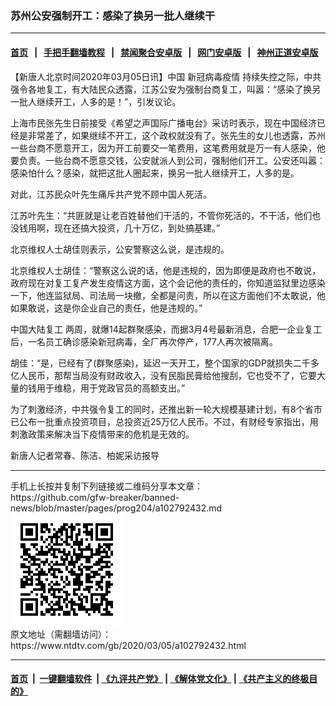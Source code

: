 ### 苏州公安强制开工：感染了换另一批人继续干
------------------------

#### [首页](https://github.com/gfw-breaker/banned-news/blob/master/README.md) &nbsp;&nbsp;|&nbsp;&nbsp; [手把手翻墙教程](https://github.com/gfw-breaker/guides/wiki) &nbsp;&nbsp;|&nbsp;&nbsp; [禁闻聚合安卓版](https://github.com/gfw-breaker/bn-android) &nbsp;&nbsp;|&nbsp;&nbsp; [网门安卓版](https://github.com/oGate2/oGate) &nbsp;&nbsp;|&nbsp;&nbsp; [神州正道安卓版](https://github.com/SzzdOgate/update) 



<div><div class="post_content" itemprop="articleBody">
 <p>
  【新唐人北京时间2020年03月05日讯】中国
  <ok href="https://www.ntdtv.com/gb/新冠病毒疫情.htm">
   新冠病毒疫情
  </ok>
  持续失控之际，中共强令各地复工，有大陆民众透露，江苏公安为强制台商复工，叫嚣：“感染了换另一批人继续开工，人多的是！”，引发议论。
 </p>
 <p>
  上海市民张先生日前接受《希望之声国际广播电台》采访时表示，现在中国经济已经是非常差了，如果继续不开工，这个政权就没有了。张先生的女儿也透露，苏州一些台商不愿意开工，因为开工前要交一笔费用，这笔费用就是万一有人感染，他要负责。一些台商不愿意交钱，公安就派人到公司，强制他们开工。公安还叫嚣：感染怕什么？感染，就把这批人圈起来，换另一批人继续开工，人多的是。
 </p>
 <p>
  对此，江苏民众叶先生痛斥共产党不顾中国人死活。
 </p>
 <p>
  江苏叶先生：“共匪就是让老百姓替他们干活的，不管你死活的，不干活，他们也没钱用啊，现在还搞大投资，几十万亿，到处搞基建。”
 </p>
 <p>
  北京维权人士胡佳则表示，公安警察这么说，是违规的。
 </p>
 <p>
  北京维权人士胡佳：“警察这么说的话，他是违规的，因为即便是政府也不敢说，政府现在对复工复产发生疫情这方面，这个会记他的责任的，你知道监狱里边感染一下，他连监狱局、司法局一块撤，全都是问责，所以在这方面他们不太敢说，他如果敢说，这是你企业自己的责任，他是违规的。”
 </p>
 <p>
  <ok href="https://www.ntdtv.com/gb/中国大陆复工.htm">
   中国大陆复工
  </ok>
  两周，就爆14起群聚感染，而据3月4号最新消息，合肥一企业复工后，一名员工确诊感染新冠病毒，全厂再次停产，177人再次被隔离。
 </p>
 <p>
  胡佳：“是，已经有了(群聚感染)，延迟一天开工，整个国家的GDP就损失二千多亿人民币，那帮当局没有财政收入，没有民脂民膏给他搜刮，它也受不了，它要大量的钱用于维稳，用于党政官员的高额支出。”
 </p>
 <p>
  为了刺激经济，中共强令复工的同时，还推出新一轮大规模基建计划，有8个省市已公布一批重点投资项目，总投资近25万亿人民币。不过，有财经专家指出，用刺激政策来解决当下疫情带来的危机是无效的。
 </p>
 <p>
  新唐人记者常春、陈洁、柏妮采访报导
 </p>
 <p>
 </p>
 <div class="single_ad">
 </div>
</div>
</div>
<hr/>
手机上长按并复制下列链接或二维码分享本文章：<br/>
https://github.com/gfw-breaker/banned-news/blob/master/pages/prog204/a102792432.md <br/>
<a href='https://github.com/gfw-breaker/banned-news/blob/master/pages/prog204/a102792432.md'><img src='https://github.com/gfw-breaker/banned-news/blob/master/pages/prog204/a102792432.md.png'/></a> <br/>
原文地址（需翻墙访问）：https://www.ntdtv.com/gb/2020/03/05/a102792432.html


------------------------
#### [首页](https://github.com/gfw-breaker/banned-news/blob/master/README.md) &nbsp;|&nbsp; [一键翻墙软件](https://github.com/gfw-breaker/nogfw/blob/master/README.md) &nbsp;| [《九评共产党》](https://github.com/gfw-breaker/9ping.md/blob/master/README.md#九评之一评共产党是什么) | [《解体党文化》](https://github.com/gfw-breaker/jtdwh.md/blob/master/README.md) | [《共产主义的终极目的》](https://github.com/gfw-breaker/gczydzjmd.md/blob/master/README.md)


<img src='http://gfw-breaker.win/banned-news/pages/prog204/a102792432.md' width='0px' height='0px'/>